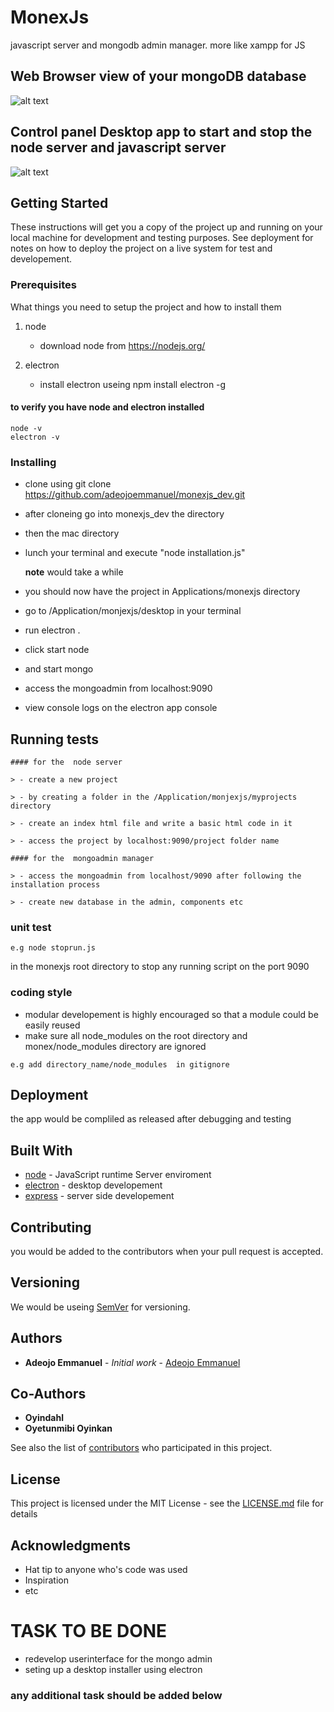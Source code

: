 # MonexJs

javascript server and mongodb admin manager.  more like xampp for JS 

## Web Browser view of your mongoDB database

![alt text](https://raw.githubusercontent.com/adeojoemmanuel/monexjs_dev/master/web.png)


## Control panel Desktop app to start and stop the node server and javascript server

![alt text](https://raw.githubusercontent.com/adeojoemmanuel/monexjs_dev/master/desktop.png)

## Getting Started

These instructions will get you a copy of the project up and running on your local machine for development and testing purposes. See deployment for notes on how to deploy the project on a live system for test and developement.

### Prerequisites

What things you need to setup the project and how to install them     

1) node     
    
    - download node from https://nodejs.org/      


2) electron       

    - install electron useing npm install electron -g      



#### to verify you have node and electron installed
```run
node -v
electron -v
```

### Installing

  - clone using git clone https://github.com/adeojoemmanuel/monexjs_dev.git
  
  - after cloneing go into monexjs_dev the directory 

  - then the mac directory

  - lunch your terminal and execute "node installation.js"      
      
       **note** would take a while

  - you should now have the project in Applications/monexjs directory

  - go to /Application/monjexjs/desktop in your terminal

  - run electron .

  - click start node 

  - and start mongo

  - access the mongoadmin from localhost:9090

  - view console logs on the electron app console

## Running  tests 

    #### for the  node server

    > - create a new project

    > - by creating a folder in the /Application/monjexjs/myprojects directory

    > - create an index html file and write a basic html code in it

    > - access the project by localhost:9090/project folder name

    #### for the  mongoadmin manager

    > - access the mongoadmin from localhost/9090 after following the installation process

    > - create new database in the admin, components etc


### unit test



 
```
e.g node stoprun.js  
```
in the monexjs root directory to stop any running script on the port 9090

###  coding style 

 - modular developement is highly encouraged so that a module could be easily reused 
 - make sure all node_modules on the root directory and monex/node_modules directory are ignored


```
e.g add directory_name/node_modules  in gitignore
```

## Deployment

the app would be compliled as released after debugging and testing

## Built With

* [node](https://nodejs.org/) - JavaScript runtime Server enviroment
* [electron](https://electronjs.org/) - desktop developement
* [express](https://expressjs.com/) - server side developement

## Contributing

you would be added to the contributors when your pull request is accepted.

## Versioning

We would be  useing [SemVer](http://semver.org/) for versioning. 

## Authors

* **Adeojo Emmanuel** - *Initial work* - [Adeojo Emmanuel](https://github.com/adeojoemmanuel)

## Co-Authors

* **Oyindahl**
* **Oyetunmibi Oyinkan**

See also the list of [contributors](https://bitbucket.org/oyink7/monexjs/src/master/contributors.md) who participated in this project.

## License

This project is licensed under the MIT License - see the [LICENSE.md](LICENSE.md) file for details

## Acknowledgments

* Hat tip to anyone who's code was used
* Inspiration
* etc



# TASK TO BE DONE

- redevelop userinterface for the mongo admin
- seting up a desktop installer using electron

### any additional task should be added below 

